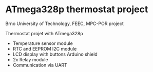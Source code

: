 # ATmega328p thermostat project
Brno University of Technology, FEEC, MPC-POR project

Thermostat projet with ATmega328p
- Temperature sensor module
- RTC and EEPROM I2C module
- LCD display with buttons Arduino shield
- 2x Relay module
- Communication via UART
